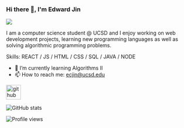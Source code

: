 ### Hi there 👋, I'm Edward Jin
![](https://arturssmirnovs.github.io/github-profile-readme-generator/images/banner.png)

I am a computer science student @ UCSD and I enjoy working on web development projects, learning new programming languages as well as solving algorithmic programming problems.

Skills: REACT / JS / HTML / CSS / SQL / JAVA / NODE

- 🌱 I’m currently learning Algorithms II 
- 📫 How to reach me: ecjin@ucsd.edu 


[<img src='https://cdn.jsdelivr.net/npm/simple-icons@3.0.1/icons/github.svg' alt='github' height='40'>](https://github.com/EddieJ03)  

![GitHub stats](https://github-readme-stats.vercel.app/api?username=EddieJ03&show_icons=true)  

![Profile views](https://gpvc.arturio.dev/EddieJ03)  
